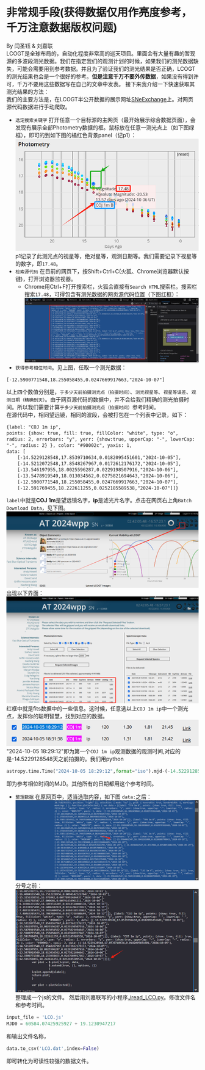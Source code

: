 # 非常规手段(获得数据仅用作亮度参考，千万注意数据版权问题)
By 闫圣钰 & 刘嘉联   
LCOGT是全球布局的，自动化程度非常高的巡天项目。里面会有大量有趣的暂现源的多波段测光数据。我们在指定我们的观测计划的时候，如果我们的测光数据缺失，可能会需要用到参考数据。并且为了验证我们的测光结果是否正确，LCOGT的测光结果也会是一个很好的参考。**但是注意千万不要外传数据**，如果没有得到许可，千万不要用这些数据写在自己的文章中发表。
接下来我介绍一下快速获取其测光结果的方法：   
我们的主要方法是，在LCOGT半公开数据的展示网址[SNeExchange](https://supernova.exchange/public/)上。对网页源代码数据进行手动爬取。
- `选定搜索关键字` 打开任意一个目标源的主网页（最开始展示综合数据页面），会发现有展示全部Photometry数据的框。鼠标放在任意一测光点上（如下图绿框），即可的到如下图的橘红色背景panel（记p1）：
![alt text](image.png)  
p1记录了此测光点的视星等，绝对星等，观测日期等。我们需要记录下视星等的数字，即`17.48`。
- `检索源代码` 在目前的网页下，按Shift+Ctrl+C(火狐、Chrome浏览器默认按键)，打开浏览器监视器。
    - Chrome用Ctrl+F打开搜索栏，火狐会直接有`Search HTML`搜索栏。搜索栏搜索`17.48`，可得包含有测光数据的网页源代码位置（下图红框）：
    ![alt text](image-1.png)
- `获得参考相位时间`。见上图，任取一个测光数据：   
```javescript
[-12.5900771548,18.255058455,0.0247669917663,"2024-10-07"]
```
以上四个数值分别是，`于多少天前拍摄测光点（拍摄时间）`、`测光视星等`、`视星等误差`、`观测日期（精确到天）`。由于网页源代码的数据中，并不会给我们精确的测光拍摄时间。所以我们需要计算`于多少天前拍摄测光点（拍摄时间）`参考时间。   
在源代码中，相同望远镜，相同的波段，会被打包在一个列表中记录，如下：
```javescript
{label: "COJ 1m ip", 
points: {show: true, fill: true, fillColor: "white", type: "o", radius: 2, errorbars: "y", yerr: {show:true, upperCap: "-", lowerCap: "-", radius: 2} }, color: "#90002c", yaxis: 1, 
data: [
    [-14.5229128548,17.8539710634,0.0182095451601,"2024-10-05"], 
    [-14.5212072548,17.8548267967,0.0172612176172,"2024-10-05"], 
    [-13.546197955,18.0025596287,0.0229198507916,"2024-10-06"], 
    [-13.5478919549,18.013034562,0.0275821694643,"2024-10-06"], 
    [-12.5900771548,18.255058455,0.0247669917663,"2024-10-07"], 
    [-12.591769455,18.222611255,0.0252185589538,"2024-10-07"]]}
```
`label`中就是**COJ 1m**是望远镜名字，**ip**是滤光片名字。点击在网页右上角`Batch Download Data`，见下图。
![alt text](image-2.png)
出现以下界面：
![alt text](image-3.png)
红框中就是fits数据中的一些信息。这时候，任意选以上`COJ 1m ip`中一个测光点，发挥你的聪明智慧，找到对应的数据。
![alt text](image-5.png)
"2024-10-05 18:29:12"即为第一个`COJ 1m ip`观测数据的观测时间,对应的是-14.5229128548天之前拍摄的。我们用python
```python
astropy.time.Time("2024-10-05 18:29:12",format="iso").mjd-(-14.5229128548)
```
即为参考相位时间的MJD。其他所有的日期都用这个参考时间。
- `整理数据` 在原网页中，适当选取内容，如下图
`data:`之后：
![alt text](image-7.png)
分号之前：
![alt text](image-6.png)
整理成一个js的文件。
然后用刘嘉联写的小程序[./read_LCO.py](./read_LCO.py)。修改文件名和参考时间。
```python
input_file = 'LCO.js'
MJD0 = 60584.07425925927 + 19.1230947217
```
和输出文件名称，
```python 
data.to_csv('LCO.dat',index=False)
```
即可转化为可读性较强的数据文件。
